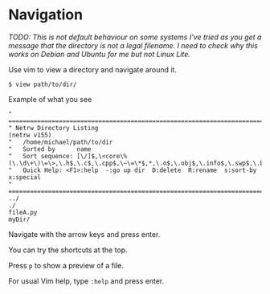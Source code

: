 # Navigation

_TODO: This is not default behaviour on some systems I've tried as you get a message that the directory is not a legal filename. I need to check why this works on Debian and Ubuntu for me but not Linux Lite._

Use vim to view a directory and navigate around it.
```
$ view path/to/dir/
```

Example of what you see
```
" ============================================================================
" Netrw Directory Listing                                        (netrw v155)
"   /home/michael/path/to/dir
"   Sorted by      name
"   Sort sequence: [\/]$,\<core\%(\.\d\+\)\=\>,\.h$,\.c$,\.cpp$,\~\=\*$,*,\.o$,\.obj$,\.info$,\.swp$,\.bak$,\~$
"   Quick Help: <F1>:help  -:go up dir  D:delete  R:rename  s:sort-by  x:special
" ==============================================================================
../
./
fileA.py
myDir/
```

Navigate with the arrow keys and press enter.

You can try the shortcuts at the top.

Press `p` to show a preview of a file.

For usual Vim help, type `:help` and press enter.

